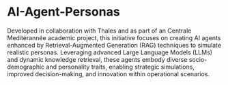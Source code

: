 # AI-Agent-Personas
Developed in collaboration with Thales and as part of an Centrale Meditérannée academic project, this initiative focuses on creating AI agents enhanced by Retrieval-Augmented Generation (RAG) techniques to simulate realistic personas. Leveraging advanced Large Language Models (LLMs) and dynamic knowledge retrieval, these agents embody diverse socio-demographic and personality traits, enabling strategic simulations, improved decision-making, and innovation within operational scenarios.
